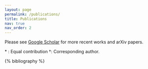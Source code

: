 ```yaml
---
layout: page
permalink: /publications/
title: Publications
nav: true
nav_order: 2
---
```


<!-- _pages/publications.md -->
<div class="publications">

<p>
Please see <a href="https://scholar.google.com/citations?user=Am8WsCkAAAAJ&hl=en">Google Scholar</a> for more recent works and arXiv papers.
</p>
<p>
* : Equal contribution  †: Corresponding  author.
</p>

{% bibliography %}

</div>
